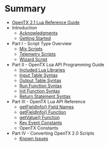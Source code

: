 # Summary

* [OpenTX 2.1 Lua Reference Guide](README.md)
* Introduction
   * [Acknowledgments](acknowledgments.md)
   * [Getting Started](getting_started.md)
* Part I - Script Type Overview
   * [Mix Scripts](mix.md)
   * [Telemetry Scripts](telemetry.md)
   * [Wizard Script](wizard.md)
* Part II - OpenTX Lua API Programming Guide
   * [Included Lua Libraries](included_lua_libraries.md)
   * [Input Table Syntax](input_table_syntax.md)
   * [Output Table Syntax](output_table_syntax.md)
   * [Run Function Syntax](run_function_syntax.md)
   * [Init Function Syntax](init_function_syntax.md)
   * [Return Statement Syntax](return_statement_syntax.md)
* Part III - OpenTX Lua API Reference
   * [getFieldInfo() Field Names](getfieldinfo_field_names.md)
   * [getFieldInfo() Function](getfieldinfo_function.md)
   * [getValue() Function](getvalue_function.md)
   * [Key Event Constants](key_events.md)
   * OpenTX Constants
* Part IV - Converting OpenTX 2.0 Scripts
   * [Known Issues](known_issues.md)

